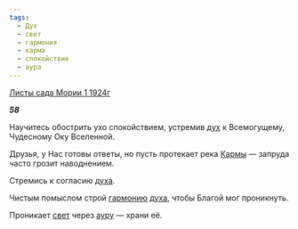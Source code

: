 ```yaml
---
tags:
  - Дух
  - свет
  - гармония
  - карма
  - спокойствие
  - аура
---
```

[Листы сада Мории 1 1924г](https://127.0.0.1:4002/agni/1924)

___58___

Научитесь обострить ухо спокойствием, устремив [дух](../../../tags/#Дух) к Всемогущему, Чудесному Оку Вселенной.   

Друзья, у Нас готовы ответы, но пусть протекает река [Кармы](../../../tags/#карма) — запруда часто грозит наводнением.   

Стремись к согласию [духа](../../../tags/#Дух).   

Чистым помыслом строй [гармонию](../../../tags/#гармония) [духа](../../../tags/#Дух), чтобы Благой мог проникнуть.   

Проникает [свет](../../../tags/#свет) через [ауру](../../../tags/#аура) — храни её.   

